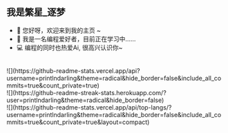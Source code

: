 ## 我是繁星_逐梦

- 👋 您好呀，欢迎来到我的主页 ~
- 👀 我是一名编程爱好者，目前正在学习中……
- 💻 编程的同时也热爱Ai, 很高兴认识你~

<br/>
![](https://github-readme-stats.vercel.app/api?username=printlndarling&theme=radical&hide_border=false&include_all_commits=true&count_private=true)<br/>
![](https://github-readme-streak-stats.herokuapp.com/?user=printlndarling&theme=radical&hide_border=false)<br/>
![](https://github-readme-stats.vercel.app/api/top-langs/?username=printlndarling&theme=radical&hide_border=false&include_all_commits=true&count_private=true&layout=compact)
